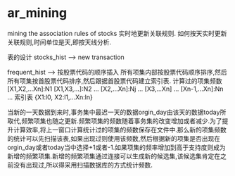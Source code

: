 # ar_mining
mining the association rules of stocks
实时地更新关联规则.
如何按天实时更新关联规则,时间单位是天,即按天线分析.

表的设计
stocks_hist -->   new transaction

frequent_hist --> 按股票代码的顺序插入
所有项集内部按股票代码顺序排序,然后所有项集按首股票代码排序,然后跟据首股票代码建立索引表.
计算过的项集频数
[X1,X2,...Xn]:N1
[X1,X3,...]:N2
...
[X2,...Xn]:Nj
...
[X3,...Xn]
...
[Xn-1,...Xn]:Nn
...
索引表
{X1:l0, X2:l1,...Xn:ln}

当新的一天数据到来时,事务集中最迟一天的数据orgin_day由该天的数据today所取代,频繁项集也随之更新.频繁项集的频数随着事务集的改变增加或者减少.为了提升计算效率,将上一窗口计算统计过的项集的频数保存在文件中.那么新的项集频数的统计可以先扫描该表,如果出现过则使用该频数,然后根据新的项集是否出现在orgin_day或者today当中选择+1或者-1.如果项集的频率增加到高于支持度则成为新增的频繁项集.新增的频繁项集通过连接可以生成新的候选集,该候选集肯定在之前没有出现过,所以得采用扫描数据库的方式统计频数.

